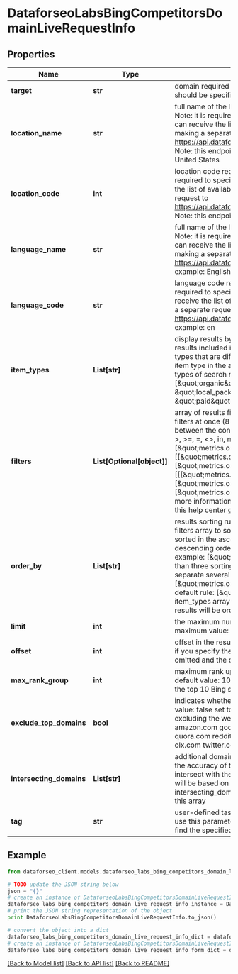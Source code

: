 # DataforseoLabsBingCompetitorsDomainLiveRequestInfo


## Properties

Name | Type | Description | Notes
------------ | ------------- | ------------- | -------------
**target** | **str** | domain required field the domain name of the target website the domain should be specified without https:// and www. | [optional] 
**location_name** | **str** | full name of the location required field if you don’t specify location_code Note: it is required to specify either location_name or location_code you can receive the list of available locations with their location_name by making a separate request to https://api.dataforseo.com/v3/dataforseo_labs/locations_and_languages; Note: this endpoint currently supports the US location only; example: United States | [optional] 
**location_code** | **int** | location code required field if you don’t specify location_name Note: it is required to specify either location_name or location_code you can receive the list of available locations with their location_code by making a separate request to https://api.dataforseo.com/v3/dataforseo_labs/locations_and_languages; Note: this endpoint currently supports the US location only; example: 2840 | [optional] 
**language_name** | **str** | full name of the language required field if you don’t specify language_code Note: it is required to specify either language_name or language_code you can receive the list of available languages with their language_name by making a separate request to the https://api.dataforseo.com/v3/dataforseo_labs/locations_and_languages example: English | [optional] 
**language_code** | **str** | language code required field if you don’t specify language_name Note: it is required to specify either language_name or language_code you can receive the list of available languages with their language_code by making a separate request to the https://api.dataforseo.com/v3/dataforseo_labs/locations_and_languages example: en | [optional] 
**item_types** | **List[str]** | display results by item type optional field indicates the type of search results included in the response Note: if the item_types array contains item types that are different from organic, the results will be ordered by the first item type in the array; you will not be able to sort and filter results by the types of search results not included in the response; possible values: [\&quot;organic\&quot;, \&quot;paid\&quot;, \&quot;featured_snippet\&quot;, \&quot;local_pack\&quot;] default value: [\&quot;organic\&quot;, \&quot;paid\&quot;, \&quot;featured_snippet\&quot;, \&quot;local_pack\&quot;] | [optional] 
**filters** | **List[Optional[object]]** | array of results filtering parameters optional field you can add several filters at once (8 filters maximum) you should set a logical operator and, or between the conditions the following operators are supported: regex, &lt;, &lt;&#x3D;, &gt;, &gt;&#x3D;, &#x3D;, &lt;&gt;, in, not_in example: [\&quot;metrics.organic.count\&quot;,\&quot;&gt;\&quot;,50] [[\&quot;metrics.organic.pos_1\&quot;,\&quot;&lt;&gt;\&quot;,0],\&quot;and\&quot;,[\&quot;metrics.organic.etv\&quot;,\&quot;&gt;&#x3D;\&quot;,\&quot;10\&quot;]] [[[\&quot;metrics.organic.count\&quot;,\&quot;&gt;&#x3D;\&quot;,50],\&quot;and\&quot;,[\&quot;metrics.organic.pos_1\&quot;,\&quot;in\&quot;,[1,5]]], \&quot;or\&quot;, [\&quot;metrics.organic.etv\&quot;,\&quot;&gt;&#x3D;\&quot;,\&quot;100\&quot;]] for more information about filters, please refer to Dataforseo Labs – Filters or this help center guide | [optional] 
**order_by** | **List[str]** | results sorting rules optional field you can use the same values as in the filters array to sort the results possible sorting types: asc – results will be sorted in the ascending order desc – results will be sorted in the descending order you should use a comma to specify a sorting type example: [\&quot;metrics.paid.etv,asc\&quot;] Note: you can set no more than three sorting rules in a single request you should use a comma to separate several sorting rules example: [\&quot;metrics.organic.etv,desc\&quot;,\&quot;metrics.paid.count,asc\&quot;] default rule: [\&quot;metrics.organic.count,desc\&quot;] Note: if the item_types array contains item types that are different from organic, the results will be ordered by the first item type in the array | [optional] 
**limit** | **int** | the maximum number of returned domains optional field default value: 100 maximum value: 1000 | [optional] 
**offset** | **int** | offset in the results array of returned domains optional field default value: 0 if you specify the 10 value, the first ten keywords in the results array will be omitted and the data will be provided for the successive keywords | [optional] 
**max_rank_group** | **int** | maximum rank up to which competitors will be considered optional field default value: 100 if you specify 10 here, we will extract competitors from the top 10 Bing search results only | [optional] 
**exclude_top_domains** | **bool** | indicates whether to exclude world’s largest websites optional field default value: false set to true if you want to get highly-relevant competitors excluding the websites listed below: wikipedia.org pinterest.com amazon.com google.com facebook.com wordpress.com medium.com quora.com reddit.com youtube.com ebay.com uol.com.br instagram.com olx.com twitter.com linkedin.com slideshare.net | [optional] 
**intersecting_domains** | **List[str]** | additional domains for improving results accuracy optional field to improve the accuracy of the result, you can specify domains that are known to intersect with the target in SERPs; if you use this array, metrics in the result will be based on SERPs where both target website and intersecting_domains appear; Note: you can specify up to 20 domains in this array | [optional] 
**tag** | **str** | user-defined task identifier optional field the character limit is 255 you can use this parameter to identify the task and match it with the result you will find the specified tag value in the data object of the response | [optional] 

## Example

```python
from dataforseo_client.models.dataforseo_labs_bing_competitors_domain_live_request_info import DataforseoLabsBingCompetitorsDomainLiveRequestInfo

# TODO update the JSON string below
json = "{}"
# create an instance of DataforseoLabsBingCompetitorsDomainLiveRequestInfo from a JSON string
dataforseo_labs_bing_competitors_domain_live_request_info_instance = DataforseoLabsBingCompetitorsDomainLiveRequestInfo.from_json(json)
# print the JSON string representation of the object
print DataforseoLabsBingCompetitorsDomainLiveRequestInfo.to_json()

# convert the object into a dict
dataforseo_labs_bing_competitors_domain_live_request_info_dict = dataforseo_labs_bing_competitors_domain_live_request_info_instance.to_dict()
# create an instance of DataforseoLabsBingCompetitorsDomainLiveRequestInfo from a dict
dataforseo_labs_bing_competitors_domain_live_request_info_form_dict = dataforseo_labs_bing_competitors_domain_live_request_info.from_dict(dataforseo_labs_bing_competitors_domain_live_request_info_dict)
```
[[Back to Model list]](../README.md#documentation-for-models) [[Back to API list]](../README.md#documentation-for-api-endpoints) [[Back to README]](../README.md)


